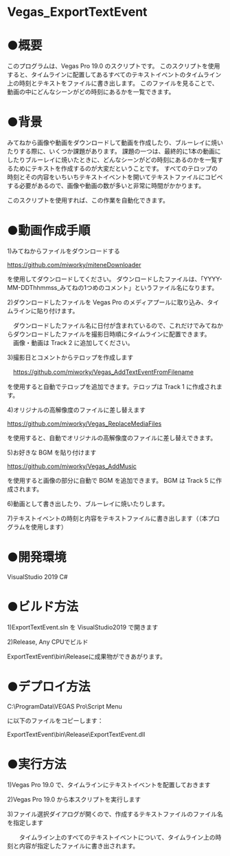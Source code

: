 # Vegas_ExportTextEvent

# ●概要
このプログラムは、Vegas Pro 19.0 のスクリプトです。
このスクリプトを使用すると、タイムラインに配置してあるすべてのテキストイベントのタイムライン上の時刻とテキストをファイルに書き出します。
このファイルを見ることで、動画の中にどんなシーンがどの時刻にあるかを一覧できます。

# ●背景
みてねから画像や動画をダウンロードして動画を作成したり、ブルーレイに焼いたりする際に、いくつか課題があります。 課題の一つは、最終的に1本の動画にしたりブルーレイに焼いたときに、どんなシーンがどの時刻にあるのかを一覧するためにテキストを作成するのが大変だということです。 すべてのテロップの時刻とその内容をいちいちテキストイベントを開いてテキストファイルにコピペする必要があるので、画像や動画の数が多いと非常に時間がかかります。

このスクリプトを使用すれば、この作業を自動化できます。

# ●動画作成手順

1)みてねからファイルをダウンロードする

  https://github.com/miworky/miteneDownloader

を使用してダウンロードしてください。
  ダウンロードしたファイルは、「YYYY-MM-DDThhmmss_みてねの1つめのコメント」というファイル名になります。
  
2)ダウンロードしたファイルを Vegas Pro のメディアプールに取り込み、タイムラインに貼り付けます。

　ダウンロードしたファイル名に日付が含まれているので、これだけでみてねからダウンロードしたファイルを撮影日時順にタイムラインに配置できます。
 　画像・動画は Track 2 に追加してください。

3)撮影日とコメントからテロップを作成します

　https://github.com/miworky/Vegas_AddTextEventFromFilename

を使用すると自動でテロップを追加できます。テロップは Track 1 に作成されます。

4)オリジナルの高解像度のファイルに差し替えます

   https://github.com/miworky/Vegas_ReplaceMediaFiles

を使用すると、自動でオリジナルの高解像度のファイルに差し替えできます。

5)お好きな BGM を貼り付けます

   https://github.com/miworky/Vegas_AddMusic
   
   を使用すると画像の部分に自動で BGM を追加できます。
   BGM は Track 5 に作成されます。
   
6)動画として書き出したり、ブルーレイに焼いたりします。

7)テキストイベントの時刻と内容をテキストファイルに書き出します（（本プログラムを使用します）


# ●開発環境

VisualStudio 2019 C#

# ●ビルド方法

1)ExportTextEvent.sln を VisualStudio2019 で開きます

2)Release, Any CPUでビルド

ExportTextEvent\bin\Releaseに成果物ができあがります。


# ●デプロイ方法

C:\ProgramData\VEGAS Pro\Script Menu

に以下のファイルをコピーします：

ExportTextEvent\bin\Release\ExportTextEvent.dll


# ●実行方法

1)Vegas Pro 19.0 で、タイムラインにテキストイベントを配置しておきます

2)Vegas Pro 19.0 から本スクリプトを実行します

3)ファイル選択ダイアログが開くので、作成するテキストファイルのファイル名を指定します

　　タイムライン上のすべてのテキストイベントについて、タイムライン上の時刻と内容が指定したファイルに書き出されます。
  



